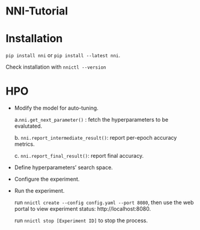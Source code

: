 # NNI-Tutorial


# Installation
`pip install nni` or `pip install --latest nni`.

Check installation with `nnictl --version`


# HPO
- Modify the model for auto-tuning.

  a.`nni.get_next_parameter()` : fetch the hyperparameters to be evalutated.
  
  b. `nni.report_intermediate_result()`: report per-epoch accuracy metrics.
  
  c. `nni.report_final_result()`: report final accuracy.
  
  
- Define hyperparameters’ search space.
- Configure the experiment.
- Run the experiment. 

  run `nnictl create --config config.yaml --port 8080`, then use the web portal to view experiment status: http://localhost:8080.

  run `nnictl stop [Experiment ID]` to stop the process.
